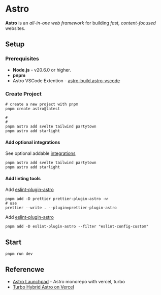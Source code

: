 # Astro

**Astro** is an *all-in-one web framework* for building *fast, content-focused* websites.

## Setup

### Prerequisites  

- **Node.js** - v20.6.0 or higher.
- **pnpm** 
- Astro VSCode Extention - 	[astro-build.astro-vscode](https://marketplace.visualstudio.com/items?itemName=astro-build.astro-vscode)

### Create Project

```shell
# create a new project with pnpm
pnpm create astro@latest

# 
# 
pnpm astro add svelte tailwind partytown
pnpm astro add starlight
```
#### Add optional integrations

See optional addable [integrations](https://docs.astro.build/en/guides/integrations-guide/svelte/) 
```shell
pnpm astro add svelte tailwind partytown
pnpm astro add starlight
```

#### Add linting tools

Add [eslint-plugin-astro](https://github.com/withastro/prettier-plugin-astro)

```shell
pnpm add -D prettier prettier-plugin-astro -w
# use
prettier --write . --plugin=prettier-plugin-astro
```

Add [eslint-plugin-astro](https://ota-meshi.github.io/eslint-plugin-astro/user-guide/)
```shell
pnpm add -D eslint-plugin-astro --filter "eslint-config-custom"
```

## Start

```shell
pnpm run dev
```


## Referencwe
- [Astro Launchpad](https://github.com/kyr0/astro-launchpad/tree/main) - Astro monorepo with vercel, turbo
- [Turbo Hybrid Astro on Vercel](https://github.com/kyr0/turbo-hybrid-astro-on-vercel/tree/main)
